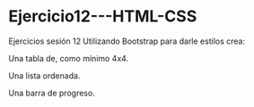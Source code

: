 # Ejercicio12---HTML-CSS

Ejercicios sesión 12
Utilizando Bootstrap para darle estilos crea:



Una tabla de, como mínimo 4x4.

Una lista ordenada.

Una barra de progreso.
